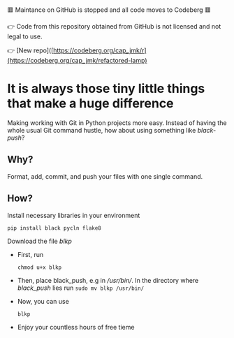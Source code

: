 🟥 Maintance on GitHub is stopped and all code moves to Codeberg 🟥

👉 Code from this repository obtained from GitHub is not licensed and not legal to use.

👉 [New repo]([https://codeberg.org/cap_jmk/r](https://codeberg.org/cap_jmk/refactored-lamp)


# It is always those tiny little things that make a huge difference
Making working with Git in Python projects more easy. 
Instead of having the whole usual Git command hustle, how about using something like *black-push*?
## Why?
Format, add, commit, and push your files with one single command. 

## How?
Install necessary libraries in your environment
```
pip install black pycln flake8
```

Download the file *blkp*
* First, run

    ```chmod u+x blkp ```

* Then, place black_push, e.g in */usr/bin/*. In the directory where *black_push* lies run 
  ```sudo mv blkp /usr/bin/```
* Now, you can use 

    ```blkp```

 * Enjoy your countless hours of free tieme
